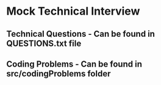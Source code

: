 # Mock Technical Interview

## Technical Questions - Can be found in QUESTIONS.txt file
## Coding Problems - Can be found in src/codingProblems folder
